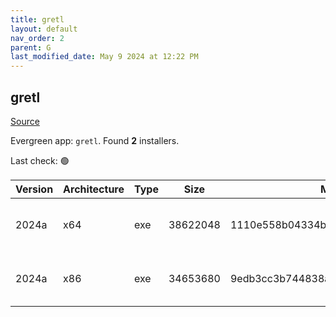```yaml
---
title: gretl
layout: default
nav_order: 2
parent: G
last_modified_date: May 9 2024 at 12:22 PM
---
```


## gretl

[Source](http://gretl.sourceforge.net/)

Evergreen app: `gretl`. Found **2** installers.

Last check: 🟢

| Version | Architecture | Type | Size     | Md5                              | URI                                                                                                                                                                |
| ------- | ------------ | ---- | -------- | -------------------------------- | ------------------------------------------------------------------------------------------------------------------------------------------------------------------ |
| 2024a   | x64          | exe  | 38622048 | 1110e558b04334bac7cc36d570436d22 | [https://gigenet.dl.sourceforge.net/project/gretl/gretl/2024a/gretl-2024a-64.exe](https://gigenet.dl.sourceforge.net/project/gretl/gretl/2024a/gretl-2024a-64.exe) |
| 2024a   | x86          | exe  | 34653680 | 9edb3cc3b744838aea90e6a121b0f400 | [https://gigenet.dl.sourceforge.net/project/gretl/gretl/2024a/gretl-2024a-32.exe](https://gigenet.dl.sourceforge.net/project/gretl/gretl/2024a/gretl-2024a-32.exe) |
